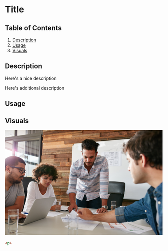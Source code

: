 # Title

## Table of Contents
1. [Description](#description)
2. [Usage](#usage)
3. [Visuals](#visuals)

## Description

Here's a nice description

Here's additional description

## Usage

## Visuals
![image](./assets/images/digital-marketing-meeting.jpg)

```html
<p>
```